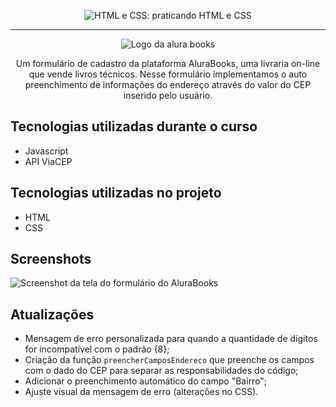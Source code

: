 <p align="center"> <img src="https://imgur.com/KXUnUsg.png" alt="HTML e CSS: praticando HTML e CSS"> </p>

<hr>

<p align="center"> <img src="./img/Logo.svg" alt="Logo da alura books"> </p>
<p align="center">Um formulário de cadastro da plataforma AluraBooks, uma livraria on-line que vende livros técnicos. Nesse formulário implementamos o auto preenchimento de informações do endereço através do valor do CEP inserido pelo usuário.</p>

## Tecnologias utilizadas durante o curso
* Javascript
* API ViaCEP

## Tecnologias utilizadas no projeto
* HTML
* CSS

## Screenshots
![Screenshot da tela do formulário do AluraBooks](https://imgur.com/bupnUfx.png)

## Atualizações
- Mensagem de erro personalizada para quando a quantidade de dígitos for incompatível com o padrão {8};
- Criação da função `preencherCamposEndereco` que preenche os campos com o dado do CEP para separar as responsabilidades do código;
- Adicionar o preenchimento automático do campo "Bairro";
- Ajuste visual da mensagem de erro (alterações no CSS).